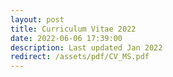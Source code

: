 ```yaml
---
layout: post
title: Curriculum Vitae 2022
date: 2022-06-06 17:39:00
description: Last updated Jan 2022
redirect: /assets/pdf/CV_MS.pdf
---
```


